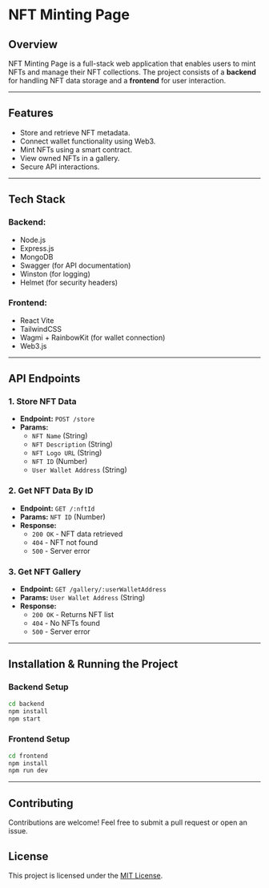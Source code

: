 # NFT Minting Page

## Overview
NFT Minting Page is a full-stack web application that enables users to mint NFTs and manage their NFT collections. The project consists of a **backend** for handling NFT data storage and a **frontend** for user interaction.

---

## Features
- Store and retrieve NFT metadata.
- Connect wallet functionality using Web3.
- Mint NFTs using a smart contract.
- View owned NFTs in a gallery.
- Secure API interactions.

---

## Tech Stack

### **Backend:**
- Node.js
- Express.js
- MongoDB
- Swagger (for API documentation)
- Winston (for logging)
- Helmet (for security headers)

### **Frontend:**
- React Vite
- TailwindCSS
- Wagmi + RainbowKit (for wallet connection)
- Web3.js

---

## API Endpoints

### **1. Store NFT Data**
- **Endpoint:** `POST /store`
- **Params:**
  - `NFT Name` (String)
  - `NFT Description` (String)
  - `NFT Logo URL` (String)
  - `NFT ID` (Number)
  - `User Wallet Address` (String)


### **2. Get NFT Data By ID**
- **Endpoint:** `GET /:nftId`
- **Params:** `NFT ID` (Number)
- **Response:**
  - `200 OK` - NFT data retrieved
  - `404` - NFT not found
  - `500` - Server error

### **3. Get NFT Gallery**
- **Endpoint:** `GET /gallery/:userWalletAddress`
- **Params:** `User Wallet Address` (String)
- **Response:**
  - `200 OK` - Returns NFT list
  - `404` - No NFTs found
  - `500` - Server error

---

## Installation & Running the Project

### **Backend Setup**
```sh
cd backend
npm install  
npm start   
```

### **Frontend Setup**
```sh
cd frontend
npm install  
npm run dev  
```

---

## Contributing
Contributions are welcome! Feel free to submit a pull request or open an issue.

## License
This project is licensed under the [MIT License](LICENSE).

